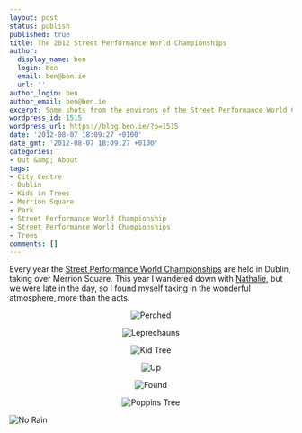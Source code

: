 ```yaml
---
layout: post
status: publish
published: true
title: The 2012 Street Performance World Championships
author:
  display_name: ben
  login: ben
  email: ben@ben.ie
  url: ''
author_login: ben
author_email: ben@ben.ie
excerpt: Some shots from the environs of the Street Performance World Championship.
wordpress_id: 1515
wordpress_url: https://blog.ben.ie/?p=1515
date: '2012-08-07 18:09:27 +0100'
date_gmt: '2012-08-07 18:09:27 +0100'
categories:
- Out &amp; About
tags:
- City Centre
- Dublin
- Kids in Trees
- Merrion Square
- Park
- Street Performance World Championship
- Street Performance World Championships
- Trees
comments: []
---
```

<p>Every year the <a href="https://www.spwc.ie" target="_blank">Street Performance World Championships</a> are held in Dublin, taking over Merrion Square. This year I wandered down with <a href="https://nathalie.ie/blog" target="_blank">Nathalie</a>, but we were late in the day, so I found myself taking in the wonderful atmosphere, more than the acts.</p>
<p style="text-align: center;"><img alt="Perched" src="https://farm9.staticflickr.com/8427/7733790536_68abfb8b23_b.jpg" /></p>
<p style="text-align: center;"><img alt="Leprechauns" src="https://farm9.staticflickr.com/8290/7733792524_8f5b52db4b_b.jpg" /></p>
<p style="text-align: center;"><img alt="Kid Tree" src="https://farm8.staticflickr.com/7139/7733794496_92ccb3e4a6_b.jpg" /></p>
<p style="text-align: center;"><img alt="Up" src="https://farm8.staticflickr.com/7120/7733796914_4e700f8376_b.jpg" /></p>
<p style="text-align: center;"><img alt="Found" src="https://farm9.staticflickr.com/8285/7733799608_cf88863063_o.jpg" /></p>
<p style="text-align: center;"><img alt="Poppins Tree" src="https://farm8.staticflickr.com/7109/7733803394_78dcacb7eb_b.jpg" /></p>
<p><img class="aligncenter" alt="No Rain" src="https://farm9.staticflickr.com/8423/7733806084_88e2a8c732_b.jpg" /></p>

